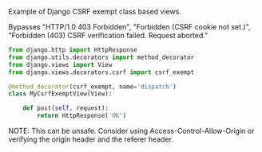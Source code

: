 Example of Django CSRF exempt class based views.

Bypasses "HTTP/1.0 403 Forbidden", "Forbidden (CSRF cookie not set.)", "Forbidden (403) CSRF verification failed. Request aborted."

```python
from django.http import HttpResponse
from django.utils.decorators import method_decorator
from django.views import View
from django.views.decorators.csrf import csrf_exempt

@method_decorator(csrf_exempt, name='dispatch')
class MyCsrfExemptView(View):

    def post(self, request):
        return HttpResponse('OK')
```

NOTE: This can be unsafe. Consider using Access-Control-Allow-Origin or verifying the origin header and the referer header.